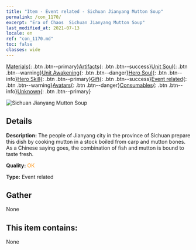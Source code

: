 ```yaml
---
title: "Item - Event related - Sichuan Jianyang Mutton Soup"
permalink: /con_1170/
excerpt: "Era of Chaos  Sichuan Jianyang Mutton Soup"
last_modified_at: 2021-07-13
locale: en
ref: "con_1170.md"
toc: false
classes: wide
---
```

 [Materials](/Items/){: .btn .btn--primary}[Artifacts](/Items/Artifacts/){: .btn .btn--success}[Unit Soul](/Items/UnitSoul/){: .btn .btn--warning}[Unit Awakening](/Items/UnitAwakening/){: .btn .btn--danger}[Hero Soul](/Items/HeroSoul/){: .btn .btn--info}[Hero Skill](/Items/HeroSkill/){: .btn .btn--primary}[Gift](/Items/Gift/){: .btn .btn--success}[Event related](/Items/Events/){: .btn .btn--warning}[Avatars](/Items/Avatars/){: .btn .btn--danger}[Consumables](/Items/Consumables/){: .btn .btn--info}[Unknown](/Items/Unknown/){: .btn .btn--primary}

 ![Sichuan Jianyang Mutton Soup](/images/t/i_81511131.png)

## Details
 **Description:** The people of Jianyang city in the province of Sichuan prepare this dish by cooking mutton in a stock boiled from carp and mutton bones. As a Chinese saying goes, the combination of fish and mutton is bound to taste fresh.

 **Quality:** <span style="color: #FF8C00">OK</span>

 **Type:** Event related

## Gather

  None

## This item contains:

  None

